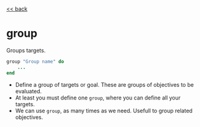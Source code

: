 [<< back](../README.md)

# group

Groups targets.

```ruby
group "Group name" do
	...
end
```

* Define a group of targets or goal. These are groups of objectives to be evaluated.
* At least you must define one `group`, where you can define all your targets.
* We can use `group`, as many times as we need. Usefull to group related objectives.
